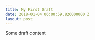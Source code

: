 ```yaml
---
title: My First Draft
date: 2018-01-04 06:00:59.826000000 Z
layout: post
---
```


Some draft content